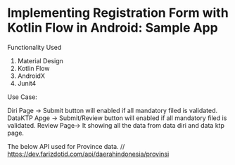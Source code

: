 # Implementing Registration Form with Kotlin Flow in Android: Sample App


Functionality Used

1. Material Design
2. Kotlin Flow
3. AndroidX
4. Junit4

Use Case:

Diri Page -> Submit button will enabled if all mandatory filed is validated.
DataKTP Apge -> Submit/Review button will enabled if all mandatory filed is validated.
Review Page-> It showing all the data from data diri and data ktp page.

The below API used for Province data.
// https://dev.farizdotid.com/api/daerahindonesia/provinsi